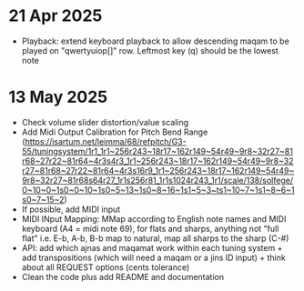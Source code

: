 
 # 21 Apr 2025

 - Playback: extend keyboard playback to allow descending maqam to be played on "qwertyuiop[]" row. Leftmost key (q) should be the lowest note


# 13 May 2025
- Check volume slider distortion/value scaling
- Add Midi Output Calibration for Pitch Bend Range (https://isartum.net/leimma/68/refpitch/G3-55/tuningsystem/1r1_1r1~256r243~18r17~162r149~54r49~9r8~32r27~81r68~27r22~81r64~4r3s4r3_1r1~256r243~18r17~162r149~54r49~9r8~32r27~81r68~27r22~81r64~4r3s16r9_1r1~256r243~18r17~162r149~54r49~9r8~32r27~81r68s64r27_1r1s256r81_1r1s1024r243_1r1/scale/138/solfege/0~10~0~1s0~0~10~1s0~5~13~1s0~8~16~1s1~5~3~ts1~10~7~1s1~8~6~1s0~7~15~2)
- If possible, add MIDI input
- MIDI INput Mapping: MMap according to English note names and MIDI keyboard (A4 = midi note 69), for flats and sharps, anything not "full flat" i.e. E-b, A-b, B-b map to natural, map all sharps to the sharp (C-#)
- API: add which ajnas and maqamat work within each tuning system + add transpositions (which will need a maqam or a jins ID input) + think about all REQUEST options (cents tolerance)
- Clean the code plus add README and documentation